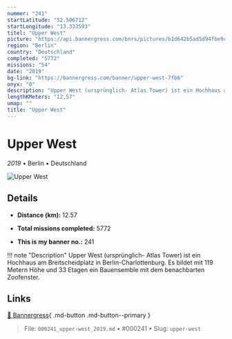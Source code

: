 ```yaml
---
nummer: "241"
startLatitude: "52.506712"
startLongitude: "13.333593"
titel: "Upper West"
picture: "https://api.bannergress.com/bnrs/pictures/b1d642b5ad5d94fbe9c0a94bdbb0ff18"
region: "Berlin"
country: "Deutschland"
completed: "5772"
missions: "54"
date: "2019"
bg-link: "https://bannergress.com/banner/upper-west-7fb6"
onyx: "0"
description: "Upper West (ursprünglich- Atlas Tower) ist ein Hochhaus am Breitscheidplatz in Berlin-Charlottenburg. Es bildet mit 119 Metern Höhe und 33 Etagen ein Bauensemble mit dem benachbarten Zoofenster."
lengthKMeters: "12,57"
umap: ""
title: "Upper West"
---
```

# Upper West

*2019* • Berlin • Deutschland

![Upper West](https://api.bannergress.com/bnrs/pictures/b1d642b5ad5d94fbe9c0a94bdbb0ff18)

## Details
- **Distance (km):** 12.57

- **Total missions completed:** 5772
- **This is my banner no.:** 241


!!! note "Description"
    Upper West (ursprünglich- Atlas Tower) ist ein Hochhaus am Breitscheidplatz in Berlin-Charlottenburg. Es bildet mit 119 Metern Höhe und 33 Etagen ein Bauensemble mit dem benachbarten Zoofenster.



## Links
[🔗 Bannergress](https://bannergress.com/banner/upper-west-7fb6){ .md-button .md-button--primary }



> File: `000241_upper-west_2019.md` • #000241 • Slug: `upper-west`

